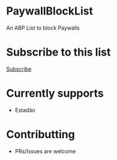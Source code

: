 # PaywallBlockList
An ABP List to block Paywalls

# Subscribe to this list
<a href="https://subscribe.adblockplus.org/?location=https%3A%2F%2Fraw.githubusercontent.com%2Ffpg1503%2FPaywallBlockList%2Fmaster%2Fadblock-list.txt&amp;title=Paywall%20Block%20List">Subscribe</a>

# Currently supports
- Estadão

# Contributting
- PRs/Issues are welcome
